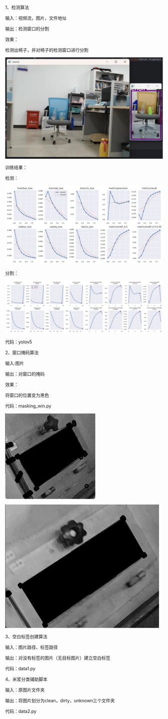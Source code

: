 1、检测算法

输入：视频流，图片，文件地址

输出：检测窗口的分割

效果：

检测出椅子，并对椅子的检测窗口进行分割

![intro](1280X1280.JPEG)

训练结果：

检测：

![intro](det.PNG)

分割：

![intro](seg.png)

代码：yolov5



2、窗口掩码算法

输入:图片

输出：对窗口的掩码

效果：

将窗口的位置变为黑色

代码：masking_win.py

![intro](figs/w1.png)

![intro](figs/w2.png)

3、空白标签创建算法

输入：图片路径、标签路径

输出：对没有标签的图片（无目标图片）建立空白标签

代码：data1.py



4、米浆分类辅助脚本

输入：原图片文件夹

输出：将图片划分为clean，dirty，unknown三个文件夹

代码：data2.py

